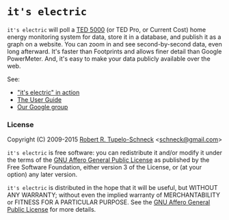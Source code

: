 # `it's electric` #

`it's electric` will poll a [TED 5000](http://www.theenergydetective.com/) (or TED Pro, or Current Cost) home energy monitoring system for data, store it in a database, and publish it as a graph on a website. You can zoom in and see second-by-second data, even long afterward. It's faster than Footprints and allows finer detail than Google PowerMeter. And, it's easy to make your data publicly available over the web.

See:
  * ["it's electric" in action](http://tupelo-schneck.org/its-electric)
  * [The User Guide](UserGuide.md)
  * [Our Google group](http://groups.google.com/group/its-electric-software)

### License ###

Copyright (C) 2009-2015 [Robert R. Tupelo-Schneck](http://tupelo-schneck.org/robert) <[schneck@gmail.com](mailto:schneck@gmail.com)>

`it's electric` is free software: you can redistribute it and/or modify
it under the terms of the [GNU Affero General Public License](http://www.fsf.org/licensing/licenses/agpl.html) as
published by the Free Software Foundation, either version 3 of the
License, or (at your option) any later version.

`it's electric` is distributed in the hope that it will be useful,
but WITHOUT ANY WARRANTY; without even the implied warranty of
MERCHANTABILITY or FITNESS FOR A PARTICULAR PURPOSE.  See the
[GNU Affero General Public License](http://www.fsf.org/licensing/licenses/agpl.html) for more details.